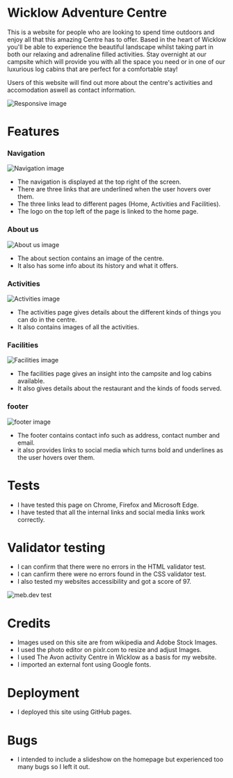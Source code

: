 # Wicklow Adventure Centre

This is a website for people who are looking to spend time outdoors and enjoy all
that this amazing Centre has to offer. Based in the heart of Wicklow you'll be able
to experience the beautiful landscape whilst taking part in both our relaxing and adrenaline 
filled activities. Stay overnight at our campsite which will provide you with all the space you need 
or in one of our luxurious log cabins that are perfect for a comfortable stay!

Users of this website will find out more about the centre's activities and accomodation
aswell as contact information.

![Responsive image](assets/images/Responsive-image.WebP)

# Features

### Navigation

![Navigation image](assets/images/Navigation-image.WebP)

- The navigation is displayed at the top right of the screen.
- There are three links that are underlined when the user hovers over them.
- The three links lead to different pages (Home, Activities and Facilities).
- The logo on the top left of the page is linked to the home page.

### About us 

![About us image](assets/images/about-readme.WebP)

- The about section contains an image of the centre.
- It also has some info about its history and what it offers.

### Activities 

![Activities image](assets/images/activities-readme.WebP)

- The activities page gives details about the different kinds of things you can do in the centre.
- It also contains images of all the activities.

### Facilities

![Facilities image](assets/images/facilities-readme.WebP)

- The facilities page gives an insight into the campsite and log cabins available.
- It also gives details about the restaurant and the kinds of foods served.

### footer

![footer image](assets/images/footer-readme.WebP)

- The footer contains contact info such as address, contact number and email.
- it also provides links to social media which turns bold and underlines as the user hovers over them.

# Tests 

- I have tested this page on Chrome, Firefox and Microsoft Edge.
- I have tested that all the internal links and social media links work correctly.

# Validator testing 

- I can confirm that there were no errors in the HTML validator test.
- I can canfirm there were no errors found in the CSS validator test.
- I also tested my websites accessibility and got a score of 97.

![meb.dev test](assets/images/Accessibility-test.WebP)

# Credits 

- Images used on this site are from wikipedia and Adobe Stock Images.
- I used the photo editor on pixlr.com to resize and adjust Images.
- I used The Avon activity Centre in Wicklow as a basis for my website.
- I imported an external font using Google fonts.

# Deployment

- I deployed this site using GitHub pages.

# Bugs 

- I intended to include a slideshow on the homepage but experienced too many bugs
  so I left it out.

